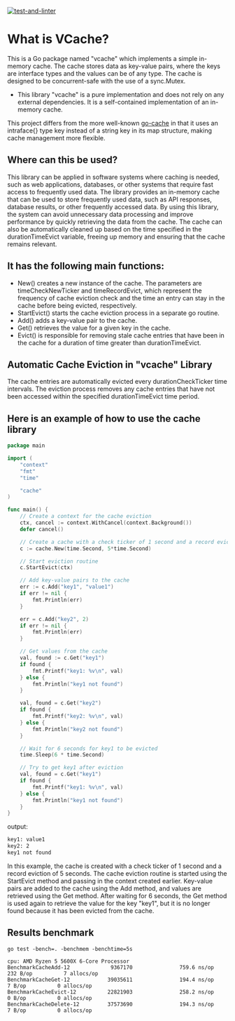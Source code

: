 [![test-and-linter](https://github.com/microup/vcache/actions/workflows/main.yml/badge.svg?branch=main)](https://github.com/microup/vcache/actions/workflows/main.yml)

# What is VCache?

This is a Go package named "vcache" which implements a simple in-memory cache. The cache stores data as key-value pairs, where the keys are interface types and the values can be of any type. The cache is designed to be concurrent-safe with the use of a sync.Mutex.

* This library "vcache" is a pure implementation and does not rely on any external dependencies. It is a self-contained implementation of an in-memory cache.

This project differs from the more well-known [go-cache](https://github.com/patrickmn/go-cache) in that it uses an intraface{} type key instead of a string key in its map structure, making cache management more flexible.

## Where can this be used?

This library can be applied in software systems where caching is needed, such as web applications, databases, or other systems that require fast access to frequently used data. The library provides an in-memory cache that can be used to store frequently used data, such as API responses, database results, or other frequently accessed data. By using this library, the system can avoid unnecessary data processing and improve performance by quickly retrieving the data from the cache. The cache can also be automatically cleaned up based on the time specified in the durationTimeEvict variable, freeing up memory and ensuring that the cache remains relevant.

## It has the following main functions:

- New() creates a new instance of the cache. The parameters are timeCheckNewTicker and timeRecordEvict, which represent the frequency of cache eviction check and the time an entry can stay in the cache before being evicted, respectively.
- StartEvict() starts the cache eviction process in a separate go routine.
- Add() adds a key-value pair to the cache.
- Get() retrieves the value for a given key in the cache.
- Evict() is responsible for removing stale cache entries that have been in the cache for a duration of time greater than durationTimeEvict.

## Automatic Cache Eviction in "vcache" Library

The cache entries are automatically evicted every durationCheckTicker time intervals. The eviction process removes any cache entries that have not been accessed within the specified durationTimeEvict time period.

## Here is an example of how to use the cache library

```go
package main

import (
    "context"
    "fmt"
    "time"

    "cache"
)

func main() {
    // Create a context for the cache eviction
    ctx, cancel := context.WithCancel(context.Background())
    defer cancel()

    // Create a cache with a check ticker of 1 second and a record eviction of 5 seconds
    c := cache.New(time.Second, 5*time.Second)

    // Start eviction routine
    c.StartEvict(ctx)

    // Add key-value pairs to the cache
    err := c.Add("key1", "value1")
    if err != nil {
        fmt.Println(err)
    }

    err = c.Add("key2", 2)
    if err != nil {
        fmt.Println(err)
    }

    // Get values from the cache
    val, found := c.Get("key1")
    if found {
        fmt.Printf("key1: %v\n", val)
    } else {
        fmt.Println("key1 not found")
    }

    val, found = c.Get("key2")
    if found {
        fmt.Printf("key2: %v\n", val)
    } else {
        fmt.Println("key2 not found")
    }

    // Wait for 6 seconds for key1 to be evicted
    time.Sleep(6 * time.Second)

    // Try to get key1 after eviction
    val, found = c.Get("key1")
    if found {
        fmt.Printf("key1: %v\n", val)
    } else {
        fmt.Println("key1 not found")
    }
}
```
output:

```bash
key1: value1
key2: 2
key1 not found
```

In this example, the cache is created with a check ticker of 1 second and a record eviction of 5 seconds. The cache eviction routine is started using the StartEvict method and passing in the context created earlier. Key-value pairs are added to the cache using the Add method, and values are retrieved using the Get method. After waiting for 6 seconds, the Get method is used again to retrieve the value for the key "key1", but it is no longer found because it has been evicted from the cache.

## Results benchmark

```
go test -bench=. -benchmem -benchtime=5s

cpu: AMD Ryzen 5 5600X 6-Core Processor
BenchmarkCacheAdd-12             9367170               759.6 ns/op           232 B/op          7 allocs/op
BenchmarkCacheGet-12            39035611               194.4 ns/op             7 B/op          0 allocs/op
BenchmarkCacheEvict-12          22821903               258.2 ns/op             0 B/op          0 allocs/op
BenchmarkCacheDelete-12         37573690               194.3 ns/op             7 B/op          0 allocs/op
```
